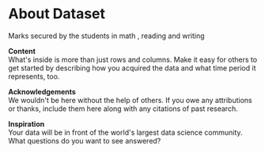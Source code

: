 <h1>About Dataset</h1>
<p>Marks secured by the students in math , reading and writing</p>

<p><b>Content</b><br>
What's inside is more than just rows and columns. Make it easy for others to get started by describing how you acquired the data and what time period it represents, too.</p>

<p><b>Acknowledgements</b><br>
We wouldn't be here without the help of others. If you owe any attributions or thanks, include them here along with any citations of past research.</p>

<p><b>Inspiration</b><br>
Your data will be in front of the world's largest data science community. What questions do you want to see answered?</p>

